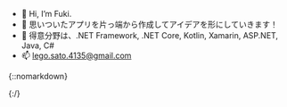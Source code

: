 - 👋 Hi, I’m Fuki.
- 👀 思いついたアプリを片っ端から作成してアイデアを形にしていきます！
- 🌱 得意分野は、.NET Framework, .NET Core, Kotlin, Xamarin, ASP.NET, Java, C#
- 📫 lego.sato.4135@gmail.com

{::nomarkdown}

<div data-iframe-width="150" data-iframe-height="270" data-share-badge-id="5f69a90b-1e94-44ec-aaaa-3a9f7dc37d42" data-share-badge-host="https://www.credly.com"></div><script type="text/javascript" async src="//cdn.credly.com/assets/utilities/embed.js"></script>

{:/}
